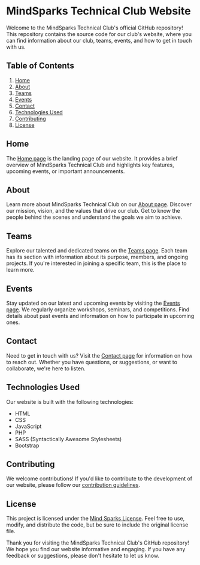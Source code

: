 # MindSparks Technical Club Website

Welcome to the MindSparks Technical Club's official GitHub repository! This repository contains the source code for our club's website, where you can find information about our club, teams, events, and how to get in touch with us.

## Table of Contents
1. [Home](#home)
2. [About](#about)
3. [Teams](#teams)
4. [Events](#events)
5. [Contact](#contact)
6. [Technologies Used](#technologies-used)
7. [Contributing](#contributing)
8. [License](#license)

## Home
The [Home page](https://mindsparks.netlify.app/) is the landing page of our website. It provides a brief overview of MindSparks Technical Club and highlights key features, upcoming events, or important announcements.

## About
Learn more about MindSparks Technical Club on our [About page](https://mindsparks.netlify.app/about). Discover our mission, vision, and the values that drive our club. Get to know the people behind the scenes and understand the goals we aim to achieve.

## Teams
Explore our talented and dedicated teams on the [Teams page](https://mindsparks.netlify.app/team). Each team has its section with information about its purpose, members, and ongoing projects. If you're interested in joining a specific team, this is the place to learn more.

## Events
Stay updated on our latest and upcoming events by visiting the [Events page](https://mindsparks.netlify.app/portfolio). We regularly organize workshops, seminars, and competitions. Find details about past events and information on how to participate in upcoming ones.

## Contact
Need to get in touch with us? Visit the [Contact page](https://mindsparks.netlify.app/contact) for information on how to reach out. Whether you have questions, or suggestions, or want to collaborate, we're here to listen.

## Technologies Used
Our website is built with the following technologies:
- HTML
- CSS
- JavaScript
- PHP
- SASS (Syntactically Awesome Stylesheets)
- Bootstrap

## Contributing
We welcome contributions! If you'd like to contribute to the development of our website, please follow our [contribution guidelines](./CONTRIBUTING.md).

## License
This project is licensed under the [Mind Sparks License](./LICENSE). Feel free to use, modify, and distribute the code, but be sure to include the original license file.

Thank you for visiting the MindSparks Technical Club's GitHub repository! We hope you find our website informative and engaging. If you have any feedback or suggestions, please don't hesitate to let us know.
